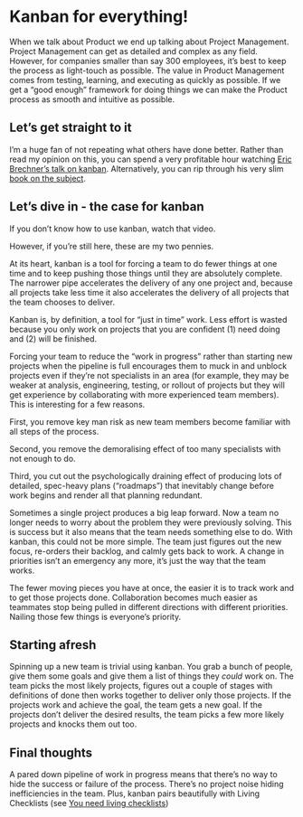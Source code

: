 # Kanban for everything!

When we talk about Product we end up talking about Project Management. Project Management can get as detailed and complex as any field. However, for companies smaller than say 300 employees, it’s best to keep the process as light-touch as possible. The value in Product Management comes from testing, learning, and executing as quickly as possible. If we get a “good enough” framework for doing things we can make the Product process as smooth and intuitive as possible.

## Let’s get straight to it

I’m a huge fan of not repeating what others have done better. Rather than read my opinion on this, you can spend a very profitable hour watching [Eric Brechner’s talk on kanban](https://www.youtube.com/watch?v=CD0y-aU1sXo "https://www.youtube.com/watch?v=CD0y-aU1sXo"). Alternatively, you can rip through his very slim [book on the subject](https://www.amazon.co.uk/Project-Management-Kanban-Developer-Practices/dp/0735698953 "https://www.amazon.co.uk/Project-Management-Kanban-Developer-Practices/dp/0735698953"). 

## Let’s dive in - the case for kanban

If you don’t know how to use kanban, watch that video. 

However, if you’re still here, these are my two pennies.

At its heart, kanban is a tool for forcing a team to do fewer things at one time and to keep pushing those things until they are absolutely complete. The narrower pipe accelerates the delivery of any one project and, because all projects take less time it also accelerates the delivery of all projects that the team chooses to deliver.

Kanban is, by definition, a tool for “just in time” work. Less effort is wasted because you only work on projects that you are confident (1) need doing and (2) will be finished. 

Forcing your team to reduce the “work in progress” rather than starting new projects when the pipeline is full encourages them to muck in and unblock projects even if they’re not specialists in an area (for example, they may be weaker at analysis, engineering, testing, or rollout of projects but they will get experience by collaborating with more experienced team members). This is interesting for a few reasons. 

First, you remove key man risk as new team members become familiar with all steps of the process. 

Second, you remove the demoralising effect of too many specialists with not enough to do. 

Third, you cut out the psychologically draining effect of producing lots of detailed, spec-heavy plans (“roadmaps”) that inevitably change before work begins and render all that planning redundant. 

Sometimes a single project produces a big leap forward. Now a team no longer needs to worry about the problem they were previously solving. This is success but it also means that the team needs something else to do. With kanban, this could not be more simple. The team just figures out the new focus, re-orders their backlog, and calmly gets back to work. A change in priorities isn’t an emergency any more, it’s just the way that the team works. 

The fewer moving pieces you have at once, the easier it is to track work and to get those projects done. Collaboration becomes much easier as teammates stop being pulled in different directions with different priorities. Nailing those few things is everyone’s priority.

## Starting afresh

Spinning up a new team is trivial using kanban. You grab a bunch of people, give them some goals and give them a list of things they _could_ work on. The team picks the most likely projects, figures out a couple of stages with definitions of done then works together to deliver only those projects. If the projects work and achieve the goal, the team gets a new goal. If the projects don’t deliver the desired results, the team picks a few more likely projects and knocks them out too.

## Final thoughts

A pared down pipeline of work in progress means that there’s no way to hide the success or failure of the process. There’s no project noise hiding inefficiencies in the team. Plus, kanban pairs beautifully with Living Checklists (see [You need living checklists](you-need-living-checklists.md))
